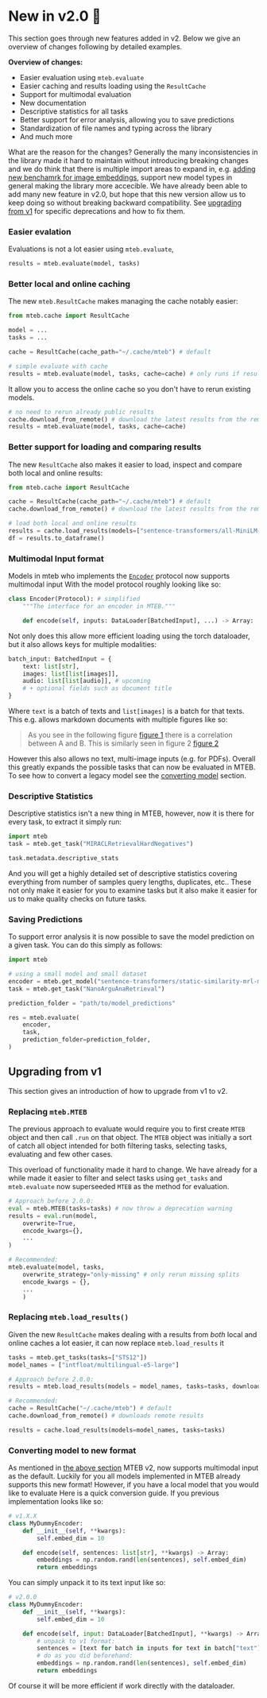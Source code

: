 # New in v2.0 🎉
This section goes through new features added in v2. Below we give an overview of changes following by detailed examples.

**Overview of changes:**

- Easier evaluation using `mteb.evaluate`
- Easier caching and results loading using the `ResultCache`
- Support for multimodal evaluation
- New documentation
- Descriptive statistics for all tasks
- Better support for error analysis, allowing you to save predictions 
- Standardization of file names and typing across the library
- And much more

What are the reason for the changes? Generally the many inconsistencies in the library made it hard to maintain without introducing breaking changes and we do think that there is multiple import areas to expand in, e.g. [adding new benchamrk for image embeddings](https://arxiv.org/abs/2504.10471), support new model types in general making the library more accecible. 
We have already been able to add many new feature in v2.0, but hope that this new version allow us to keep doing so without breaking backward compatibility. See [upgrading from v1](#upgrading-from-v1) for specific deprecations and how to fix them.


### Easier evalation

Evaluations is not a lot easier using `mteb.evaluate`, 

```py
results = mteb.evaluate(model, tasks)
```

### Better local and online caching
The new `mteb.ResultCache` makes managing the cache notably easier:
```py
from mteb.cache import ResultCache

model = ...
tasks = ...

cache = ResultCache(cache_path="~/.cache/mteb") # default

# simple evaluate with cache
results = mteb.evaluate(model, tasks, cache=cache) # only runs if results not in cache
```

It allow you to access the online cache so you don't have to rerun existing models.

```py
# no need to rerun already public results
cache.download_from_remote() # download the latest results from the remote repository
results = mteb.evaluate(model, tasks, cache=cache)
```

### Better support for loading and comparing results

The new `ResultCache` also makes it easier to load, inspect and compare both local and online results:

```py
from mteb.cache import ResultCache

cache = ResultCache(cache_path="~/.cache/mteb") # default
cache.download_from_remote() # download the latest results from the remote repository

# load both local and online results
results = cache.load_results(models=["sentence-transformers/all-MiniLM-L6-v2", ...], tasks=["STS12"])
df = results.to_dataframe()
```

### Multimodal Input format

Models in mteb who implements the [`Encoder`](api/model.md#mteb.models.encoder) protocol now supports multimodal input With the model protocol roughly looking like so:

```py
class Encoder(Protocol): # simplified
    """The interface for an encoder in MTEB."""

    def encode(self, inputs: DataLoader[BatchedInput], ...) -> Array: ...
```

Not only does this allow more efficient loading using the torch dataloader, but it also allows keys for multiple modalities:

```py
batch_input: BatchedInput = {
    text: list[str],
    images: list[list[images]],
    audio: list[list[audio]], # upcoming
    # + optional fields such as document title
}
```

Where `text` is a batch of texts and `list[images]` is a batch for that texts. This e.g. allows markdown documents with multiple figures like so: 

> As you see in the following figure [figure 1](image_1) there is a correlation between A and B. This is similarly seen in figure 2 [figure 2](image_2)

However this also allows no text, multi-image inputs (e.g. for PDFs). Overall this greatly expands the possible tasks that can now be evaluated in MTEB.
To see how to convert a legacy model see the [converting model](#converting-model-to-new-format) section.

### Descriptive Statistics

Descriptive statistics isn't a new thing in MTEB, however, now it is there for every task, to extract it simply run:

```py
import mteb
task = mteb.get_task("MIRACLRetrievalHardNegatives")

task.metadata.descriptive_stats
```

And you will get a highly detailed set of descriptive statistics covering everything from number of samples query lengths, duplicates, etc.. These not only make it easier for you to examine tasks but it also make it easier for us to make quality checks on future tasks.

### Saving Predictions

To support error analysis it is now possible to save the model prediction on a given task. You can do this simply as follows:
```python
import mteb

# using a small model and small dataset
encoder = mteb.get_model("sentence-transformers/static-similarity-mrl-multilingual-v1")
task = mteb.get_task("NanoArguAnaRetrieval")

prediction_folder = "path/to/model_predictions"

res = mteb.evaluate(
    encoder,
    task,
    prediction_folder=prediction_folder,
)
```


## Upgrading from v1

This section gives an introduction of how to upgrade from v1 to v2.


### Replacing `mteb.MTEB`

The previous approach to evaluate would require you to first create `MTEB` object and then call `.run` on that object. 
The `MTEB` object was initially a sort of catch all object intended for both filtering tasks, selecting tasks, evaluating and few other cases.

This overload of functionality made it hard to change. We have already for a while made it easier to filter and select tasks using `get_tasks` and
`mteb.evaluate` now superseeded `MTEB` as the method for evaluation. 

```py
# Approach before 2.0.0:
eval = mteb.MTEB(tasks=tasks) # now throw a deprecation warning
results = eval.run(model, 
    overwrite=True,
    encode_kwargs={},
    ...
)

# Recommended:
mteb.evaluate(model, tasks, 
    overwrite_strategy="only-missing" # only rerun missing splits
    encode_kwargs = {},
    ...
    )
```

### Replacing `mteb.load_results()`

Given the new `ResultCache` makes dealing with a results from _both_ local and online caches a lot easier, it can now replace `mteb.load_results` it 

```py
tasks = mteb.get_tasks(tasks=["STS12"])
model_names = ["intfloat/multilingual-e5-large"]

# Approach before 2.0.0:
results = mteb.load_results(models = model_names, tasks=tasks, download_latest=True)

# Recommended:
cache = ResultCache("~/.cache/mteb") # default
cache.download_from_remote() # downloads remote results

results = cache.load_results(models=model_names, tasks=tasks)
```


### Converting model to new format

As mentioned in [the above section](#multimodal-input-format) MTEB v2, now supports multimodal input as the default. 
Luckily for you all models implemented in MTEB already supports this new format! However, if you have a local model that you would like to evaluate
Here is a quick conversion guide. If you previous implementation looks like so:

```py
# v1.X.X
class MyDummyEncoder:
    def __init__(self, **kwargs):
        self.embed_dim = 10

    def encode(self, sentences: list[str], **kwargs) -> Array:
        embeddings = np.random.rand(len(sentences), self.embed_dim)
        return embeddings
```

You can simply unpack it to its text input like so:

```py
# v2.0.0
class MyDummyEncoder:
    def __init__(self, **kwargs):
        self.embed_dim = 10

    def encode(self, input: DataLoader[BatchedInput], **kwargs) -> Array:
        # unpack to v1 format:
        sentences = [text for batch in inputs for text in batch["text"]]
        # do as you did beforehand:
        embeddings = np.random.rand(len(sentences), self.embed_dim)
        return embeddings
```

Of course it will be more efficient if work directly with the dataloader.


